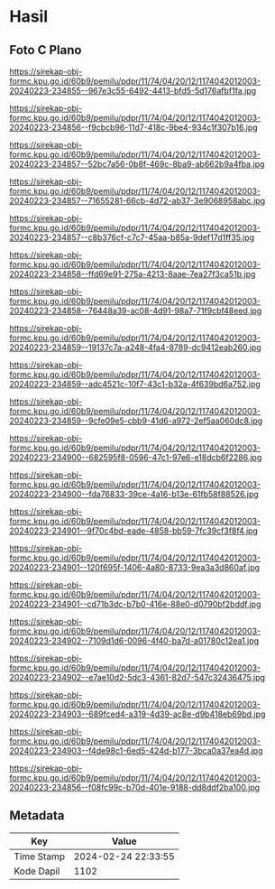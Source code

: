 # Hasil

## Foto C Plano

https://sirekap-obj-formc.kpu.go.id/60b9/pemilu/pdpr/11/74/04/20/12/1174042012003-20240223-234855--967e3c55-6492-4413-bfd5-5d176afbf1fa.jpg

https://sirekap-obj-formc.kpu.go.id/60b9/pemilu/pdpr/11/74/04/20/12/1174042012003-20240223-234856--f9cbcb96-11d7-418c-9be4-934c1f307b16.jpg

https://sirekap-obj-formc.kpu.go.id/60b9/pemilu/pdpr/11/74/04/20/12/1174042012003-20240223-234857--52bc7a56-0b8f-469c-8ba9-ab662b9a4fba.jpg

https://sirekap-obj-formc.kpu.go.id/60b9/pemilu/pdpr/11/74/04/20/12/1174042012003-20240223-234857--71655281-66cb-4d72-ab37-3e9068958abc.jpg

https://sirekap-obj-formc.kpu.go.id/60b9/pemilu/pdpr/11/74/04/20/12/1174042012003-20240223-234857--c8b376cf-c7c7-45aa-b85a-9def17d1ff35.jpg

https://sirekap-obj-formc.kpu.go.id/60b9/pemilu/pdpr/11/74/04/20/12/1174042012003-20240223-234858--ffd69e91-275a-4213-8aae-7ea27f3ca51b.jpg

https://sirekap-obj-formc.kpu.go.id/60b9/pemilu/pdpr/11/74/04/20/12/1174042012003-20240223-234858--76448a39-ac08-4d91-98a7-71f9cbf48eed.jpg

https://sirekap-obj-formc.kpu.go.id/60b9/pemilu/pdpr/11/74/04/20/12/1174042012003-20240223-234859--19137c7a-a248-4fa4-8789-dc9412eab260.jpg

https://sirekap-obj-formc.kpu.go.id/60b9/pemilu/pdpr/11/74/04/20/12/1174042012003-20240223-234859--adc4521c-10f7-43c1-b32a-4f639bd6a752.jpg

https://sirekap-obj-formc.kpu.go.id/60b9/pemilu/pdpr/11/74/04/20/12/1174042012003-20240223-234859--9cfe09e5-cbb9-41d6-a972-2ef5aa060dc8.jpg

https://sirekap-obj-formc.kpu.go.id/60b9/pemilu/pdpr/11/74/04/20/12/1174042012003-20240223-234900--682595f8-0596-47c1-97e6-e18dcb6f2286.jpg

https://sirekap-obj-formc.kpu.go.id/60b9/pemilu/pdpr/11/74/04/20/12/1174042012003-20240223-234900--fda76833-39ce-4a16-b13e-61fb58f88526.jpg

https://sirekap-obj-formc.kpu.go.id/60b9/pemilu/pdpr/11/74/04/20/12/1174042012003-20240223-234901--9f70c4bd-eade-4858-bb59-7fc39cf3f8f4.jpg

https://sirekap-obj-formc.kpu.go.id/60b9/pemilu/pdpr/11/74/04/20/12/1174042012003-20240223-234901--120f695f-1406-4a80-8733-9ea3a3d860af.jpg

https://sirekap-obj-formc.kpu.go.id/60b9/pemilu/pdpr/11/74/04/20/12/1174042012003-20240223-234901--cd71b3dc-b7b0-416e-88e0-d0790bf2bddf.jpg

https://sirekap-obj-formc.kpu.go.id/60b9/pemilu/pdpr/11/74/04/20/12/1174042012003-20240223-234902--7109d1d6-0096-4f40-ba7d-a01780c12ea1.jpg

https://sirekap-obj-formc.kpu.go.id/60b9/pemilu/pdpr/11/74/04/20/12/1174042012003-20240223-234902--e7ae10d2-5dc3-4361-82d7-547c32436475.jpg

https://sirekap-obj-formc.kpu.go.id/60b9/pemilu/pdpr/11/74/04/20/12/1174042012003-20240223-234903--689fced4-a319-4d39-ac8e-d9b418eb69bd.jpg

https://sirekap-obj-formc.kpu.go.id/60b9/pemilu/pdpr/11/74/04/20/12/1174042012003-20240223-234903--f4de98c1-6ed5-424d-b177-3bca0a37ea4d.jpg

https://sirekap-obj-formc.kpu.go.id/60b9/pemilu/pdpr/11/74/04/20/12/1174042012003-20240223-234856--f08fc99c-b70d-401e-9188-dd8ddf2ba100.jpg


## Metadata

| Key        | Value               |
| ---------- | ------------------- |
| Time Stamp | 2024-02-24 22:33:55 |
| Kode Dapil | 1102                |



